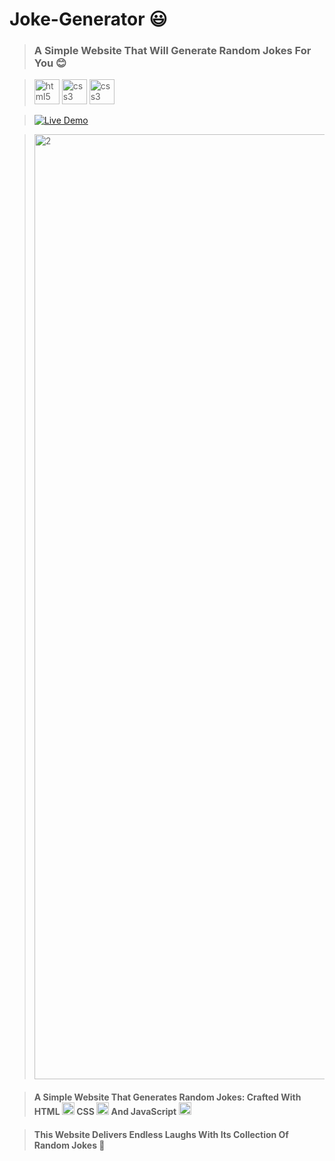 # Joke-Generator 😃
> ### A Simple Website That Will Generate Random Jokes For You 😊

> <img src="https://cdn.jsdelivr.net/gh/devicons/devicon/icons/html5/html5-original.svg" height="40" alt="html5 logo"  /> <img src="https://cdn.jsdelivr.net/gh/devicons/devicon/icons/css3/css3-original.svg" height="40" alt="css3 logo"  /> <img src="https://cdn.jsdelivr.net/gh/devicons/devicon/icons/javascript/javascript-original.svg" height="40" alt="css3 logo"  />

> [![Live Demo](https://img.shields.io/badge/Live%20Demo-View%20Here-blue?style=for-the-badge&logo=appveyor)](https://mobinfazli.github.io/Joke-Generator/)

> <img width="1512" alt="2" src="https://github.com/MobinFazli/Joke-Generator/assets/126828525/135d89d3-7397-4a48-98c6-435a1060880f">

> #### A Simple Website That Generates Random Jokes: Crafted With HTML <img src="https://cdn.jsdelivr.net/gh/devicons/devicon/icons/html5/html5-original.svg" height="20" alt="html5 logo"  /> CSS <img src="https://cdn.jsdelivr.net/gh/devicons/devicon/icons/css3/css3-original.svg" height="20" alt="css3 logo"  /> And JavaScript <img src="https://cdn.jsdelivr.net/gh/devicons/devicon/icons/javascript/javascript-original.svg" height="20" alt="css3 logo"  />

> #### This Website Delivers Endless Laughs With Its Collection Of Random Jokes 🤩
